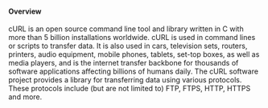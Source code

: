 ####  Overview
cURL is an open source command line tool and library written in C with more than 5 billion installations worldwide. cURL is used in command lines or scripts to transfer data. It is also used in cars, television sets, routers, printers, audio equipment, mobile phones, tablets, set-top boxes, as well as media players, and is the internet transfer backbone for thousands of software applications affecting billions of humans daily. The cURL software project provides a library for transferring data using various protocols. These protocols include (but are not limited to) FTP, FTPS, HTTP, HTTPS and more.
